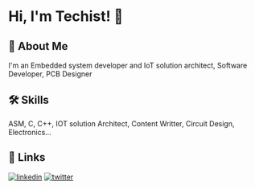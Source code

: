 
# Hi, I'm Techist! 👋



## 🚀 About Me
I'm an Embedded system developer and IoT solution architect, Software Developer, PCB Designer 


## 🛠 Skills
ASM, C, C++, IOT solution Architect, Content Writter, Circuit Design, Electronics...


## 🔗 Links
[![linkedin](https://img.shields.io/badge/linkedin-0A66C2?style=for-the-badge&logo=linkedin&logoColor=white)](www.linkedin.com/in/agha-kingsley-626a65222)
[![twitter](https://img.shields.io/badge/twitter-1DA1F2?style=for-the-badge&logo=twitter&logoColor=white)](https://twitter.com/AghaKingsley3?s=16)


